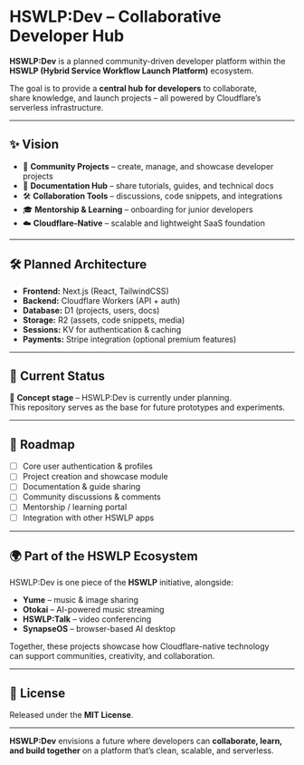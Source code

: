 # HSWLP:Dev – Collaborative Developer Hub

**HSWLP:Dev** is a planned community-driven developer platform within the  
**HSWLP (Hybrid Service Workflow Launch Platform)** ecosystem.  

The goal is to provide a **central hub for developers** to collaborate,  
share knowledge, and launch projects – all powered by Cloudflare’s  
serverless infrastructure.  

---

## ✨ Vision

- 👥 **Community Projects** – create, manage, and showcase developer projects  
- 📖 **Documentation Hub** – share tutorials, guides, and technical docs  
- 🛠️ **Collaboration Tools** – discussions, code snippets, and integrations  
- 🎓 **Mentorship & Learning** – onboarding for junior developers  
- ☁️ **Cloudflare-Native** – scalable and lightweight SaaS foundation  

---

## 🛠️ Planned Architecture

- **Frontend:** Next.js (React, TailwindCSS)  
- **Backend:** Cloudflare Workers (API + auth)  
- **Database:** D1 (projects, users, docs)  
- **Storage:** R2 (assets, code snippets, media)  
- **Sessions:** KV for authentication & caching  
- **Payments:** Stripe integration (optional premium features)  

---

## 📅 Current Status

🚧 **Concept stage** – HSWLP:Dev is currently under planning.  
This repository serves as the base for future prototypes and experiments.  

---

## 📌 Roadmap

- [ ] Core user authentication & profiles  
- [ ] Project creation and showcase module  
- [ ] Documentation & guide sharing  
- [ ] Community discussions & comments  
- [ ] Mentorship / learning portal  
- [ ] Integration with other HSWLP apps  

---

## 🌍 Part of the HSWLP Ecosystem

HSWLP:Dev is one piece of the **HSWLP** initiative, alongside:  
- **Yume** – music & image sharing  
- **Otokai** – AI-powered music streaming  
- **HSWLP:Talk** – video conferencing  
- **SynapseOS** – browser-based AI desktop  

Together, these projects showcase how Cloudflare-native technology  
can support communities, creativity, and collaboration.  

---

## 📜 License

Released under the **MIT License**.  

---

**HSWLP:Dev** envisions a future where developers can **collaborate, learn,  
and build together** on a platform that’s clean, scalable, and serverless.  

